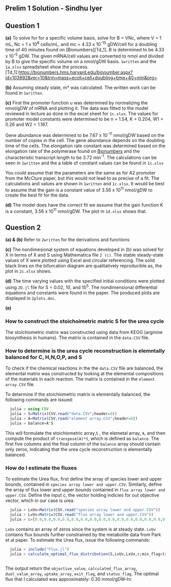 ## Prelim 1 Solution - Sindhu Iyer

## Question 1

**(a)** To solve for for a specific volume basis, solve for B = <mc>VNc, where V = 1 mL, Nc = 1 x 10<sup>8</sup> cells/mL, and mc = 4.33 x 10<sup>-15</sup> gDW/cell for a doubling time of 40 minutes found on [Bionumbers][Td_1]. B is determined to be 4.33 x 10<sup>-5</sup> gDW. The given mRNA/cell values are converted to nmol and divided by B to give the specific volume on a nmol/gDW basis. ``1written`` and the ``1a.xlsx`` spreadsheet show the process.
[Td_1]:https://bionumbers.hms.harvard.edu/bionumber.aspx?id=103892&ver=10&trm=mass+ecoli+cell+doubling+time+40+min&org=
  
**(b)** Assuming steady state, m* was calculated. The written work can be found in ``1written``.

**(c)** First the promoter function u was determined by normalizing the nmol/gDW of mRNA and plotting it. The data was fitted to the model reviewed in lecture as done in the excel sheet for ``1c.xlsx``. The values for promoter model constants were determined to be n = 1.54, K = 0.204, W1 = 0.26 and W2 = 1.167. 

Gene abundance was determined to be 7.67 x 10<sup>-11</sup> nmol/gDW based on the number of copies in the cell. The gene abundance depends on the doubling time of the cells. The elongation rate constant was determined based on the elongation rate of the polymerase found on [Bionumbers][k_e] and the characteristic transcript length to be 3.72 min<sup>-1</sup>. The calculations can be seen in ``1written`` and the a table of constant values can be found in ``1c.xlsx``

You could assume that the parameters are the same as for A2 promoter from the McClure paper, but this would not lead to as precise of a fit. The calculations and values are shown in ``1written`` and ``1c.xlsx``. It would be best to assume that the gain is a constant value of 3.56 x 10<sup>11</sup> nmol/gDW to create the best fit for the data.

[k_e]:https://bionumbers.hms.harvard.edu/bionumber.aspx?id=103021&ver=1&trm=rna+polymerase+elongation+rate&org=

**(d)** The model does have the correct fit we assume that the gain function K is a constant, 3.56 x 10<sup>11</sup> nmol/gDW. The plot in ``1d.xlsx`` shows that.

## Question 2

**(a) & (b)** Refer to ``2written`` for the derivations and functions

**(c)** The nondimesional system of equations developed in (b) was solved for X in terms of X and S using Mathematica file ``2 (c)``. The stable steady-state values of X were plotted using Excel and circular referencing. The solid black lines on the bifurcation diagram are qualitatively reproducible as, the plot in ``2c.xlsx`` shows.

**(d)** The time varying values with the specified initial conditions were plotted using ``2D.jl`` file for S = 0.02, 10, and 10<sup>5</sup>. The nondimensional differential equations and constants were found in the paper. The produced plots are displayed in ``2plots.doc``.

**(e)**

### How to construct the stoichoimetric matric S for the urea cycle
The stoichiometric matrix was constructed using data from KEGG (arginine biosynthesis in humans). The matrix is contained in the ``data.CSV`` file.

### How to determine is the urea cycle reconstruction is elemntally balanced for C, H,N,O,P, and S
To check if the chemical reactions in the the ``data.CSV`` file are balanced, the elemental matrix was constructed by looking at the elemental compositions of the materials in each reaction. The matrix is contained in the ``element array.CSV`` file.

To determine if the stoichiometric matrix is elementally balanced, the following commands are issued:

  ```jl
    julia > using CSV
    julia > S=Matrix(CSV.read("data.CSV";header=0))
    julia > A=Matrix(CSV.read("element array.CSV";header=0))
    julia > balance=A'S
  ```
This will formulate the stoichiometric array,``S`` , the elemetal array, ``A``,  and then compute the product of ``transpose(A)*S``, which is defined as ``balance``. The first five columns and the final column of the ``balance`` array should contain only zeros, indicating that the urea cycle reconstruction is elementally balanced.

### How do I estimate the fluxes
To estimate the Urea flux, first define the array of species lower and upper bounds, contained in ``species array lower and upper.CSV``. Similarly, define the array of flux lower and upper bounds contained in ``flux array lower and upper.CSV``. Define the input c, the vector holding indicies for out objective vector, which in our case is urea.

  ```jl
    julia > LxUx=Matrix(CSV.read("species array lower and upper.CSV"))
    julia > LvUv=Matrix(CSV.read("flux array lower and upper.CSV"))
    julia > c=[0.0,0.0,0.0,0.0,0.0,0.0,0.0,0.0,0.0,0.0,0.0,0.0,0.0,0.0,0.0,-1.0,0.0,0.0,0.0,0.0,0.0]
  ```
``LxUx`` contains an array of zeros since the system is at steady state. ``LvUv`` contains flux bounds further constrained by the metabolite data from Park et al paper. To estimate the Urea flux, issue the following commands:

  ```jl
    julia > include("Flux.jl")
    julia > calculate_optimal_flux_distribution(S,LvUv,LxUx,c;min_flag=true)
    
  ```

The output return the ``objective_value``, ``calculated_flux_array``, ``dual_value_array``, ``uptake_array``, ``exit_flag``, and ``status_flag``. The optimal flux that I calculated was approximately: 0.30 mmol/gDW-hr.



